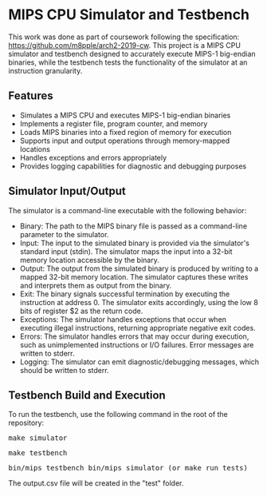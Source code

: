 # MIPS CPU Simulator and Testbench

This work was done as part of coursework following the specification: https://github.com/m8pple/arch2-2019-cw. This project is a MIPS CPU simulator and testbench designed to accurately execute MIPS-1 big-endian binaries, while the testbench tests the functionality of the simulator at an instruction granularity.

## Features
- Simulates a MIPS CPU and executes MIPS-1 big-endian binaries
- Implements a register file, program counter, and memory
- Loads MIPS binaries into a fixed region of memory for execution
- Supports input and output operations through memory-mapped locations
- Handles exceptions and errors appropriately
- Provides logging capabilities for diagnostic and debugging purposes

## Simulator Input/Output
The simulator is a command-line executable with the following behavior:

- Binary: The path to the MIPS binary file is passed as a command-line parameter to the simulator.
- Input: The input to the simulated binary is provided via the simulator's standard input (stdin). The simulator maps the input into a 32-bit memory location accessible by the binary.
- Output: The output from the simulated binary is produced by writing to a mapped 32-bit memory location. The simulator captures these writes and interprets them as output from the binary.
- Exit: The binary signals successful termination by executing the instruction at address 0. The simulator exits accordingly, using the low 8 bits of register $2 as the return code.
- Exceptions: The simulator handles exceptions that occur when executing illegal instructions, returning appropriate negative exit codes.
- Errors: The simulator handles errors that may occur during execution, such as unimplemented instructions or I/O failures. Error messages are written to stderr.
- Logging: The simulator can emit diagnostic/debugging messages, which should be written to stderr.

## Testbench Build and Execution
To run the testbench, use the following command in the root of the repository:
<pre>
make simulator
</pre>
<pre>
make testbench
</pre>
<pre>
bin/mips_testbench bin/mips_simulator (or make run_tests)
</pre>

The output.csv file will be created in the "test" folder.
